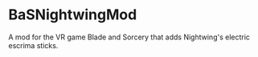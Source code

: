 # BaSNightwingMod
A mod for the VR game Blade and Sorcery that adds Nightwing's electric escrima sticks.
